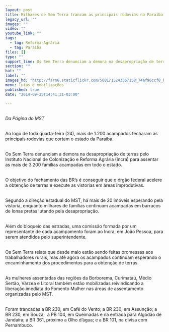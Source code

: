 ```yaml
---
layout: post
title: Milhares de Sem Terra trancam as principais rodovias na Paraíba
legacy_url: ""
images: ""
video: ""
youtube_link: ""
tags:
  - tag: Reforma-Agrária
  - tag: Paraíba
files: []
type: ""
support_line: Os Sem Terra denunciam a demora na desapropriação de terras pelo Incra para assentar as mais de 3.200 famílias acampadas em todo o estado.
section: ""
hat: ""
label: ""
images_hd: "http://farm6.staticflickr.com/5601/15243567158_74af96ccf8_b.jpg"
menu: lutas e mobilizações
published: true
date: "2014-09-25T14:41:31-03:00"

---
```

<p><br />
<em>Da P&aacute;gina do MST</em></p>

<p><br />
Ao logo de toda quarta-feira (24), mais de 1.200 acampados fecharam as principais rodovias que cortam o estado da Para&iacute;ba.</p>

<p><br />
Os Sem Terra denunciam a demora na desapropria&ccedil;&atilde;o de terras pelo Instituto Nacional de Coloniza&ccedil;&atilde;o e Reforma Agr&aacute;ria (Incra) para assentar as mais de 3.200 fam&iacute;lias acampadas em todo o estado.&nbsp;</p>

<p><br />
O objetivo do fechamento das BR&rsquo;s &eacute; conseguir que o &oacute;rg&atilde;o federal acelere a obten&ccedil;&atilde;o de terras e execute as vistorias em &aacute;reas improdutivas.&nbsp;</p>

<p><br />
Segundo a dire&ccedil;&atilde;o estadual do MST, h&aacute; mais de 20 im&oacute;veis esperando pela vistoria, enquanto milhares de fam&iacute;lias continuam acampadas em barracos de lonas pretas lutando pela desapropria&ccedil;&atilde;o.</p>

<p><br />
Al&eacute;m do bloqueio das estradas, uma comiss&atilde;o formada por um representante de cada acampamento foram ao Incra, em Jo&atilde;o Pessoa, para serem atendidos pelo superintendente.</p>

<p><br />
Os Sem Terra relata que desde maio est&atilde;o sendo feitas promessas aos trabalhadores rurais, mas at&eacute; agora os acampados continuam esperando o encaminhamento dos procedimentos para a obten&ccedil;&atilde;o de terras.</p>

<p><br />
As mulheres assentadas das regi&otilde;es da Borborema, Curimata&uacute;, M&eacute;dio Sert&atilde;o, V&aacute;rzea e Litoral tamb&eacute;m est&atilde;o mobilizadas reivindicando a libera&ccedil;&atilde;o imediata do Fomento Mulher nas &aacute;reas de assentamento organizadas pelo MST.</p>

<p><br />
Foram trancadas a BR 230, em Caf&eacute; do Vento; a BR 230, em Assun&ccedil;&atilde;o; a BR 230, em Souza; &nbsp;a PB 104, em Queimadas e na entrada para Algod&atilde;o de Janda&iacute;ra; a BR 361, pr&oacute;ximo a Olho d&rsquo;&aacute;gua; e a BR 101, na divisa com Pernambuco.</p>
